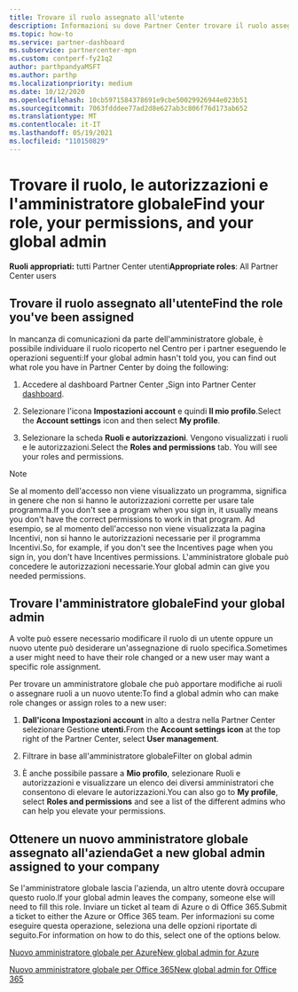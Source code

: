 ```yaml
---
title: Trovare il ruolo assegnato all'utente
description: Informazioni su dove Partner Center trovare il ruolo assegnato, le autorizzazioni e l'amministratore globale.
ms.topic: how-to
ms.service: partner-dashboard
ms.subservice: partnercenter-mpn
ms.custom: contperf-fy21q2
author: parthpandyaMSFT
ms.author: parthp
ms.localizationpriority: medium
ms.date: 10/12/2020
ms.openlocfilehash: 10cb5971584378691e9cbe50029926944e023b51
ms.sourcegitcommit: 7063fdddee77ad2d8e627ab3c806f76d173ab652
ms.translationtype: MT
ms.contentlocale: it-IT
ms.lasthandoff: 05/19/2021
ms.locfileid: "110150829"
---
```

# <a name="find-your-role-your-permissions-and-your-global-admin"></a><span data-ttu-id="6e5d3-103">Trovare il ruolo, le autorizzazioni e l'amministratore globale</span><span class="sxs-lookup"><span data-stu-id="6e5d3-103">Find your role, your permissions, and your global admin</span></span>


<span data-ttu-id="6e5d3-104">**Ruoli appropriati:** tutti Partner Center utenti</span><span class="sxs-lookup"><span data-stu-id="6e5d3-104">**Appropriate roles**: All Partner Center users</span></span>

## <a name="find-the-role-youve-been-assigned"></a><span data-ttu-id="6e5d3-105">Trovare il ruolo assegnato all'utente</span><span class="sxs-lookup"><span data-stu-id="6e5d3-105">Find the role you've been assigned</span></span>

<span data-ttu-id="6e5d3-106">In mancanza di comunicazioni da parte dell'amministratore globale, è possibile individuare il ruolo ricoperto nel Centro per i partner eseguendo le operazioni seguenti:</span><span class="sxs-lookup"><span data-stu-id="6e5d3-106">If your global admin hasn't told you, you can find out what role you have in Partner Center by doing the following:</span></span>

1. <span data-ttu-id="6e5d3-107">Accedere al dashboard Partner Center [.](https://partner.microsoft.com/dashboard/home)</span><span class="sxs-lookup"><span data-stu-id="6e5d3-107">Sign into Partner Center [dashboard](https://partner.microsoft.com/dashboard/home).</span></span>

1. <span data-ttu-id="6e5d3-108">Selezionare l'icona **Impostazioni account** e quindi **Il mio profilo**.</span><span class="sxs-lookup"><span data-stu-id="6e5d3-108">Select the **Account settings** icon and then select **My profile**.</span></span>
 
1. <span data-ttu-id="6e5d3-109">Selezionare la scheda **Ruoli e autorizzazioni**. Vengono visualizzati i ruoli e le autorizzazioni.</span><span class="sxs-lookup"><span data-stu-id="6e5d3-109">Select the **Roles and permissions** tab. You will see your roles and permissions.</span></span>
 
>[!Note]
><span data-ttu-id="6e5d3-110">Se al momento dell'accesso non viene visualizzato un programma, significa in genere che non si hanno le autorizzazioni corrette per usare tale programma.</span><span class="sxs-lookup"><span data-stu-id="6e5d3-110">If you don't see a program when you sign in, it usually means you don't have the correct permissions to work in that program.</span></span> <span data-ttu-id="6e5d3-111">Ad esempio, se al momento dell'accesso non viene visualizzata la pagina Incentivi, non si hanno le autorizzazioni necessarie per il programma Incentivi.</span><span class="sxs-lookup"><span data-stu-id="6e5d3-111">So, for example, if you don't see the Incentives page when you sign in, you don't have Incentives permissions.</span></span> <span data-ttu-id="6e5d3-112">L'amministratore globale può concedere le autorizzazioni necessarie.</span><span class="sxs-lookup"><span data-stu-id="6e5d3-112">Your global admin can give you needed permissions.</span></span>

## <a name="find-your-global-admin"></a><span data-ttu-id="6e5d3-113">Trovare l'amministratore globale</span><span class="sxs-lookup"><span data-stu-id="6e5d3-113">Find your global admin</span></span>

<span data-ttu-id="6e5d3-114">A volte può essere necessario modificare il ruolo di un utente oppure un nuovo utente può desiderare un'assegnazione di ruolo specifica.</span><span class="sxs-lookup"><span data-stu-id="6e5d3-114">Sometimes a user might need to have their role changed or a new user may want a specific role assignment.</span></span>

<span data-ttu-id="6e5d3-115">Per trovare un amministratore globale che può apportare modifiche ai ruoli o assegnare ruoli a un nuovo utente:</span><span class="sxs-lookup"><span data-stu-id="6e5d3-115">To find a global admin who can make role changes or assign roles to a new user:</span></span> 

1. <span data-ttu-id="6e5d3-116">**Dall'icona Impostazioni account** in alto a destra nella Partner Center selezionare Gestione **utenti.**</span><span class="sxs-lookup"><span data-stu-id="6e5d3-116">From the **Account settings icon** at the top right of the Partner Center, select **User management**.</span></span>

1. <span data-ttu-id="6e5d3-117">Filtrare in base all'amministratore globale</span><span class="sxs-lookup"><span data-stu-id="6e5d3-117">Filter on global admin</span></span>

1. <span data-ttu-id="6e5d3-118">È anche possibile passare a  **Mio profilo**, selezionare Ruoli e autorizzazioni e visualizzare un elenco dei diversi amministratori che consentono di elevare le autorizzazioni.</span><span class="sxs-lookup"><span data-stu-id="6e5d3-118">You can also go to **My profile**, select **Roles and permissions** and see a list of the different admins who can help you elevate your permissions.</span></span> 


## <a name="get-a-new-global-admin-assigned-to-your-company"></a><span data-ttu-id="6e5d3-119">Ottenere un nuovo amministratore globale assegnato all'azienda</span><span class="sxs-lookup"><span data-stu-id="6e5d3-119">Get a new global admin assigned to your company</span></span>

<span data-ttu-id="6e5d3-120">Se l'amministratore globale lascia l'azienda, un altro utente dovrà occupare questo ruolo.</span><span class="sxs-lookup"><span data-stu-id="6e5d3-120">If your global admin leaves the company, someone else will need to fill this role.</span></span> <span data-ttu-id="6e5d3-121">Inviare un ticket al team di Azure o di Office 365.</span><span class="sxs-lookup"><span data-stu-id="6e5d3-121">Submit a ticket to either the Azure or Office 365 team.</span></span> <span data-ttu-id="6e5d3-122">Per informazioni su come eseguire questa operazione, seleziona una delle opzioni riportate di seguito.</span><span class="sxs-lookup"><span data-stu-id="6e5d3-122">For information on how to do this, select one of the options below.</span></span>

[<span data-ttu-id="6e5d3-123">Nuovo amministratore globale per Azure</span><span class="sxs-lookup"><span data-stu-id="6e5d3-123">New global admin for Azure</span></span>](https://support.microsoft.com/help/4505981/what-to-do-if-the-only-admin-for-your-mpn-program-has-left-the-company)

[<span data-ttu-id="6e5d3-124">Nuovo amministratore globale per Office 365</span><span class="sxs-lookup"><span data-stu-id="6e5d3-124">New global admin for Office 365</span></span>](https://admin.microsoft.com/)


